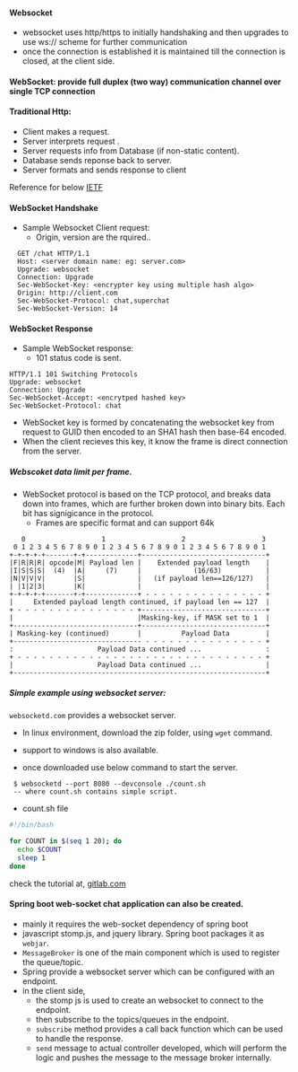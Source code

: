 
#### Websocket
  - websocket uses http/https to initially handshaking and then upgrades to use ws:// scheme for further communication
  - once the connection is established it is maintained till the connection is closed, at the client side.

#### WebSocket: provide full duplex (two way) communication channel over single TCP connection

#### Traditional Http:
  - Client makes a request.
  - Server interprets request .
  - Server requests info from Database (if non-static content).
  - Database sends reponse back to server.
  - Server formats and sends response to client

Reference for below [IETF](https://tools.ietf.org/id/draft-ietf-hybi-thewebsocketprotocol-09.html)

#### WebSocket Handshake
  - Sample Websocket Client request:
    - Origin, version are the rquired..
  ```
    GET /chat HTTP/1.1
    Host: <server domain name: eg: server.com>
    Upgrade: websocket
    Connection: Upgrade
    Sec-WebSocket-Key: <encrypter key using multiple hash algo>
    Origin: http://client.com
    Sec-WebSocket-Protocol: chat,superchat
    Sec-WebSocket-Version: 14
  ```

#### WebSocket Response
 - Sample WebSocket response:
    - 101 status code is sent.
 ```
 HTTP/1.1 101 Switching Protocols
 Upgrade: websocket
 Connection: Upgrade
 Sec-WebSocket-Accept: <encrytped hashed key>
 Sec-WebSocket-Protocol: chat
 ```
 - WebSocket key is formed by concatenating the websocket key from request to GUID then  encoded to an SHA1 hash then base-64 encoded.
 - When the client recieves this key, it know the frame is direct connection from the server.
 
 ##### Webscoket data limit per frame.
   - WebSocket protocol is based on the TCP protocol, and breaks data down into frames, which are further broken down into binary bits. Each bit has signigicance in the protocol.
      - Frames are specific format and can support 64k 
  ```
     0                   1                   2                   3
   0 1 2 3 4 5 6 7 8 9 0 1 2 3 4 5 6 7 8 9 0 1 2 3 4 5 6 7 8 9 0 1
  +-+-+-+-+-------+-+-------------+-------------------------------+
  |F|R|R|R| opcode|M| Payload len |    Extended payload length    |
  |I|S|S|S|  (4)  |A|     (7)     |             (16/63)           |
  |N|V|V|V|       |S|             |   (if payload len==126/127)   |
  | |1|2|3|       |K|             |                               |
  +-+-+-+-+-------+-+-------------+ - - - - - - - - - - - - - - - +
  |     Extended payload length continued, if payload len == 127  |
  + - - - - - - - - - - - - - - - +-------------------------------+
  |                               |Masking-key, if MASK set to 1  |
  +-------------------------------+-------------------------------+
  | Masking-key (continued)       |          Payload Data         |
  +-------------------------------- - - - - - - - - - - - - - - - +
  :                     Payload Data continued ...                :
  + - - - - - - - - - - - - - - - - - - - - - - - - - - - - - - - +
  |                     Payload Data continued ...                |
  +---------------------------------------------------------------+
  ```

##### Simple example using websocket server:

`websocketd.com` provides a websocket server.

 - In linux environment, download the zip folder, using `wget` command.
 - support to windows is also available.
 
 - once downloaded use below command to start the server.
 
 ```
  $ websocketd --port 8080 --devconsole ./count.sh
  -- where count.sh contains simple script.
 ```
 - count.sh file
 ```sh
 #!/bin/bash

for COUNT in $(seq 1 20); do
   echo $COUNT
   sleep 1 
done
```

 check the tutorial at, [gitlab.com](https://github.com/joewalnes/websocketd/wiki/Ten-second-tutorial)
 
 #### Spring boot web-socket chat application can also be created.
   - mainly it requires the web-socket dependency of spring boot
   - javascript stomp.js, and jquery library. Spring boot packages it as `webjar`.
   - `MessageBroker` is one of the main component which is used to register the queue/topic.
   - Spring provide a websocket server which can be configured with an endpoint.
   - in the client side, 
      - the stomp js is used to create an websocket to connect to the endpoint.
      - then subscribe to the topics/queues in the endpoint.
      - `subscribe` method provides a call back function which can be used to handle the response.
      - `send` message to actual controller developed, which will perform the logic and pushes the message to the message broker internally.
   
